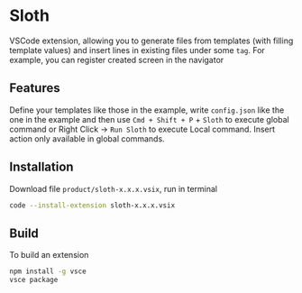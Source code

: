 # Sloth

VSCode extension, allowing you to generate files from templates (with filling template values) and insert lines in existing files under some `tag`. For example, you can register created screen in the navigator

## Features

Define your templates like those in the example, write `config.json` like the one in the example and then use `Cmd + Shift + P` + `Sloth` to execute global command or Right Click -> `Run Sloth` to execute Local command.
Insert action only available in global commands.

## Installation

Download file `product/sloth-x.x.x.vsix`, run in terminal

```sh
code --install-extension sloth-x.x.x.vsix
```

## Build

To build an extension

```sh
npm install -g vsce
vsce package
```
